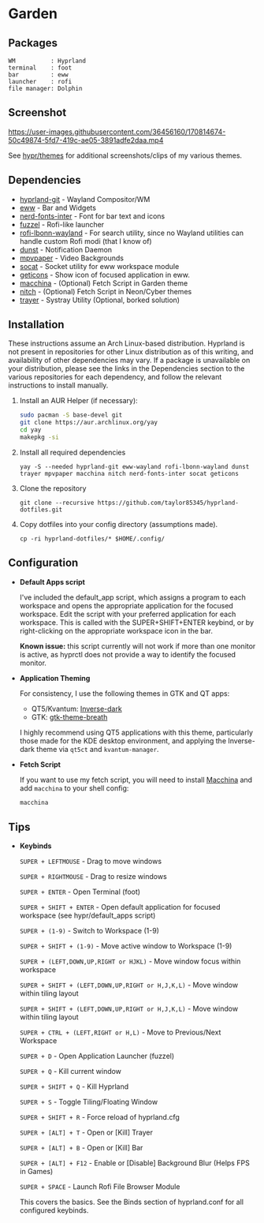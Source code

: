 # Garden

## Packages

```
WM          : Hyprland
terminal    : foot
bar         : eww
launcher    : rofi
file manager: Dolphin
```

## Screenshot


https://user-images.githubusercontent.com/36456160/170814674-50c49874-5fd7-419c-ae05-3891adfe2daa.mp4

See [hypr/themes](https://github.com/taylor85345/hyprland-dotfiles/tree/master/hypr/themes) for additional screenshots/clips of my various themes.


## Dependencies

- [hyprland-git](https://github.com/vaxerski/hyprland) - Wayland Compositor/WM
- [eww](https://github.com/elkowar/eww) - Bar and Widgets
- [nerd-fonts-inter](https://github.com/rsms/inter) - Font for bar text and icons
- [fuzzel](https://codeberg.org/dnkl/fuzzel) - Rofi-like launcher
- [rofi-lbonn-wayland](https://github.com/lbonn/rofi) - For search utility, since no Wayland utilities can handle custom Rofi modi (that I know of)
- [dunst](https://github.com/dunst-project/dunst) - Notification Daemon
- [mpvpaper](https://github.com/GhostNaN/mpvpaper) - Video Backgrounds
- [socat](http://www.dest-unreach.org/socat/) - Socket utility for eww workspace module
- [geticons](https://git.sr.ht/~zethra/geticons) - Show icon of focused application in eww.
- [macchina](https://github.com/Macchina-CLI/macchina) - (Optional) Fetch Script in Garden theme
- [nitch](https://github.com/unxsh/nitch) - (Optional) Fetch Script in Neon/Cyber themes
- [trayer](https://github.com/sargon/trayer-srg) - Systray Utility (Optional, borked solution)


## Installation

These instructions assume an Arch Linux-based distribution. Hyprland is not present in repositories for other Linux distribution as of this writing, and availability of other dependencies may vary. If a package is unavailable on your distribution, please see the links in the Dependencies section to the various repositories for each dependency, and follow the relevant instructions to install manually.

1. Install an AUR Helper (if necessary): 
 
     ```bash
     sudo pacman -S base-devel git
     git clone https://aur.archlinux.org/yay
     cd yay
     makepkg -si
     ```

2. Install all required dependencies

    `yay -S --needed hyprland-git eww-wayland rofi-lbonn-wayland dunst trayer mpvpaper macchina nitch nerd-fonts-inter socat geticons`

3. Clone the repository

    `git clone --recursive https://github.com/taylor85345/hyprland-dotfiles.git`

4. Copy dotfiles into your config directory (assumptions made).

    `cp -ri hyprland-dotfiles/* $HOME/.config/`

## Configuration

   + **Default Apps script**
   
     I've included the default_app script, which assigns a program to each workspace and opens the appropriate application for the focused workspace. Edit the script with your preferred application for each workspace. This is called with the SUPER+SHIFT+ENTER keybind, or by right-clicking on the appropriate workspace icon in the bar.
    
     **Known issue:** this script currently will not work if more than one monitor is active, as hyprctl does not provide a way to identify the focused monitor.

  + **Application Theming**
    
    For consistency, I use the following themes in GTK and QT apps:
    
    - QT5/Kvantum: [Inverse-dark](https://github.com/yeyushengfan258/Inverse-dark-kde)
    - GTK: [gtk-theme-breath](https://github.com/manjaro/artwork-breath-gtk)

    I highly recommend using QT5 applications with this theme, particularly those made for the KDE desktop environment, and applying the Inverse-dark theme via `qt5ct` and `kvantum-manager`.
  
  + **Fetch Script**
    
    If you want to use my fetch script, you will need to install [Macchina](https://github.com/Macchina-CLI/macchina) and add `macchina` to your shell config:

    ```BASH
    macchina
    ```

## Tips
  
  + **Keybinds**
    
    `SUPER + LEFTMOUSE` - Drag to move windows
    
    `SUPER + RIGHTMOUSE` - Drag to resize windows
    
    `SUPER + ENTER` - Open Terminal (foot)
    
    `SUPER + SHIFT + ENTER` - Open default application for focused workspace (see hypr/default_apps script)
    
    `SUPER + (1-9)` - Switch to Workspace (1-9)
    
    `SUPER + SHIFT + (1-9)` - Move active window to Workspace (1-9)
    
    `SUPER + (LEFT,DOWN,UP,RIGHT or HJKL)` - Move window focus within workspace
    
    `SUPER + SHIFT + (LEFT,DOWN,UP,RIGHT or H,J,K,L)` - Move window within tiling layout
    
    `SUPER + SHIFT + (LEFT,DOWN,UP,RIGHT or H,J,K,L)` - Move window within tiling layout
    
    `SUPER + CTRL + (LEFT,RIGHT or H,L)` - Move to Previous/Next Workspace
    
    `SUPER + D` - Open Application Launcher (fuzzel)
    
    `SUPER + Q` - Kill current window
    
    `SUPER + SHIFT + Q` - Kill Hyprland
    
    `SUPER + S` - Toggle Tiling/Floating Window
    
    `SUPER + SHIFT + R` - Force reload of hyprland.cfg
    
    `SUPER + [ALT] + T` - Open or [Kill] Trayer
    
    `SUPER + [ALT] + B` - Open or [Kill] Bar
    
    `SUPER + [ALT] + F12` - Enable or [Disable] Background Blur (Helps FPS in Games)
    
    `SUPER + SPACE` - Launch Rofi File Browser Module 
    
    This covers the basics. See the Binds section of hyprland.conf for all configured keybinds.
